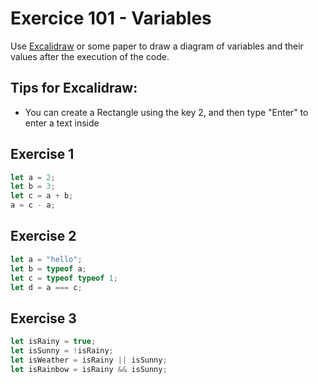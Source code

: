 # Exercice 101 - Variables

Use [Excalidraw](https://excalidraw.com/) or some paper to draw a diagram of
variables and their values after the execution of the code.

## Tips for Excalidraw:

- You can create a Rectangle using the key 2, and then type "Enter" to enter a
  text inside

## Exercise 1

```javascript
let a = 2;
let b = 3;
let c = a + b;
a = c - a;
```

## Exercise 2

```javascript
let a = "hello";
let b = typeof a;
let c = typeof typeof 1;
let d = a === c;
```

## Exercise 3

```javascript
let isRainy = true;
let isSunny = !isRainy;
let isWeather = isRainy || isSunny;
let isRainbow = isRainy && isSunny;
```
